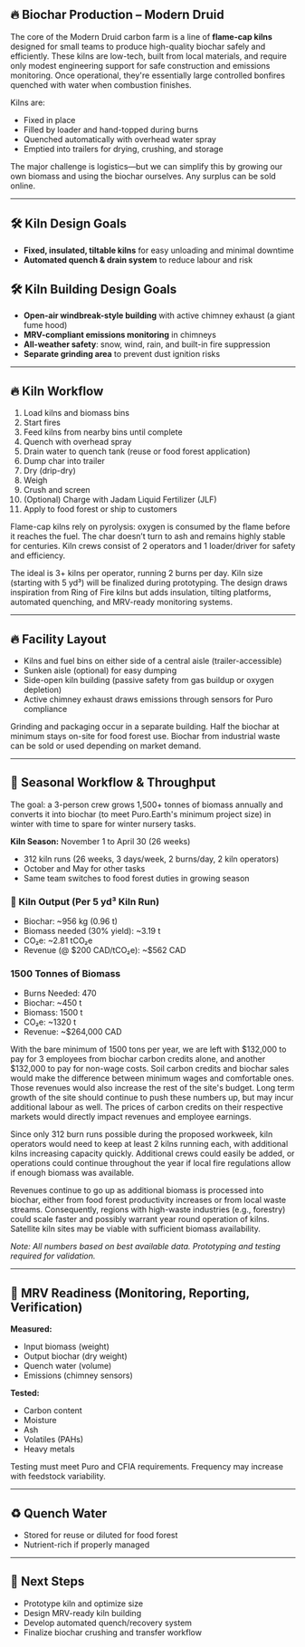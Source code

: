 ## 🔥 Biochar Production – Modern Druid

The core of the Modern Druid carbon farm is a line of **flame-cap kilns** designed for small teams to produce high-quality biochar safely and efficiently. These kilns are low-tech, built from local materials, and require only modest engineering support for safe construction and emissions monitoring. Once operational, they're essentially large controlled bonfires quenched with water when combustion finishes.

Kilns are:

* Fixed in place
* Filled by loader and hand-topped during burns
* Quenched automatically with overhead water spray
* Emptied into trailers for drying, crushing, and storage

The major challenge is logistics—but we can simplify this by growing our own biomass and using the biochar ourselves. Any surplus can be sold online.

---

## 🛠 Kiln Design Goals

* **Fixed, insulated, tiltable kilns** for easy unloading and minimal downtime
* **Automated quench & drain system** to reduce labour and risk

## 🛠 Kiln Building Design Goals

* **Open-air windbreak-style building** with active chimney exhaust (a giant fume hood)
* **MRV-compliant emissions monitoring** in chimneys
* **All-weather safety**: snow, wind, rain, and built-in fire suppression
* **Separate grinding area** to prevent dust ignition risks

---

## 🔥 Kiln Workflow

1. Load kilns and biomass bins
2. Start fires
3. Feed kilns from nearby bins until complete
4. Quench with overhead spray
5. Drain water to quench tank (reuse or food forest application)
6. Dump char into trailer
7. Dry (drip-dry)
8. Weigh
9. Crush and screen
10. (Optional) Charge with Jadam Liquid Fertilizer (JLF)
11. Apply to food forest or ship to customers

Flame-cap kilns rely on pyrolysis: oxygen is consumed by the flame before it reaches the fuel. The char doesn’t turn to ash and remains highly stable for centuries. Kiln crews consist of 2 operators and 1 loader/driver for safety and efficiency.

The ideal is 3+ kilns per operator, running 2 burns per day. Kiln size (starting with 5 yd³) will be finalized during prototyping. The design draws inspiration from Ring of Fire kilns but adds insulation, tilting platforms, automated quenching, and MRV-ready monitoring systems.

---

## 🔥 Facility Layout

* Kilns and fuel bins on either side of a central aisle (trailer-accessible)
* Sunken aisle (optional) for easy dumping
* Side-open kiln building (passive safety from gas buildup or oxygen depletion)
* Active chimney exhaust draws emissions through sensors for Puro compliance

Grinding and packaging occur in a separate building. Half the biochar at minimum stays on-site for food forest use. Biochar from industrial waste can be sold or used depending on market demand.

---

## 🧊 Seasonal Workflow & Throughput

The goal: a 3-person crew grows 1,500+ tonnes of biomass annually and converts it into biochar (to meet Puro.Earth's minimum project size) in winter with time to spare for winter nursery tasks.

**Kiln Season:** November 1 to April 30 (26 weeks)

* 312 kiln runs (26 weeks, 3 days/week, 2 burns/day, 2 kiln operators)
* October and May for other tasks
* Same team switches to food forest duties in growing season

### 📐 Kiln Output (Per 5 yd³ Kiln Run)

* Biochar: \~956 kg (0.96 t)
* Biomass needed (30% yield): \~3.19 t
* CO₂e: \~2.81 tCO₂e
* Revenue (@ \$200 CAD/tCO₂e): \~\$562 CAD

### 1500 Tonnes of Biomass

* Burns Needed: 470
* Biochar: \~450 t
* Biomass: 1500 t
* CO₂e: \~1320 t
* Revenue: \~\$264,000 CAD

With the bare minimum of 1500 tons per year, we are left with $132,000 to pay for 3 employees from biochar carbon credits alone, and another $132,000 to pay for non-wage costs. Soil carbon credits and biochar sales would make the difference between minimum wages and comfortable ones. Those revenues would also increase the rest of the site's budget. Long term growth of the site should continue to push these numbers up, but may incur additional labour as well. The prices of carbon credits on their respective markets would directly impact revenues and employee earnings.

Since only 312 burn runs possible during the proposed workweek, kiln operators would need to keep at least 2 kilns running each, with additional kilns increasing capacity quickly. Additional crews could easily be added, or operations could continue throughout the year if local fire regulations allow if enough biomass was available.

Revenues continue to go up as additional biomass is processed into biochar, either from food forest productivity increases or from local waste streams. Consequently, regions with high-waste industries (e.g., forestry) could scale faster and possibly warrant year round operation of kilns. Satellite kiln sites may be viable with sufficient biomass availability.

*Note: All numbers based on best available data. Prototyping and testing required for validation.*

---

## 🧪 MRV Readiness (Monitoring, Reporting, Verification)

**Measured:**

* Input biomass (weight)
* Output biochar (dry weight)
* Quench water (volume)
* Emissions (chimney sensors)

**Tested:**

* Carbon content
* Moisture
* Ash
* Volatiles (PAHs)
* Heavy metals

Testing must meet Puro and CFIA requirements. Frequency may increase with feedstock variability.

---

## ♻️ Quench Water

* Stored for reuse or diluted for food forest
* Nutrient-rich if properly managed

---

## 🔄 Next Steps

* Prototype kiln and optimize size
* Design MRV-ready kiln building
* Develop automated quench/recovery system
* Finalize biochar crushing and transfer workflow


